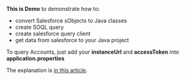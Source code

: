**This is Demo** to demonstrate how to:
- convert Salesforce sObjects to Java classes
- create SOQL query
- create salesforce query client
- get data from salesforce to your Java project

To query Accounts, just add your **instanceUrl** and **accessToken** into **application.properties**

The explanation is [in this article](https://medium.com/@vergil333/salesforce-data-in-java-43635cf3a808).